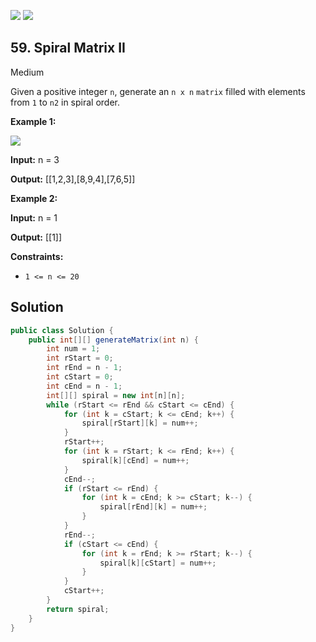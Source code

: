 [![](https://img.shields.io/github/stars/javadev/LeetCode-in-Java?label=Stars&style=flat-square)](https://github.com/javadev/LeetCode-in-Java)
[![](https://img.shields.io/github/forks/javadev/LeetCode-in-Java?label=Fork%20me%20on%20GitHub%20&style=flat-square)](https://github.com/javadev/LeetCode-in-Java/fork)

## 59\. Spiral Matrix II

Medium

Given a positive integer `n`, generate an `n x n` `matrix` filled with elements from `1` to `n2` in spiral order.

**Example 1:**

![](https://assets.leetcode.com/uploads/2020/11/13/spiraln.jpg)

**Input:** n = 3

**Output:** [[1,2,3],[8,9,4],[7,6,5]] 

**Example 2:**

**Input:** n = 1

**Output:** [[1]] 

**Constraints:**

*   `1 <= n <= 20`

## Solution

```java
public class Solution {
    public int[][] generateMatrix(int n) {
        int num = 1;
        int rStart = 0;
        int rEnd = n - 1;
        int cStart = 0;
        int cEnd = n - 1;
        int[][] spiral = new int[n][n];
        while (rStart <= rEnd && cStart <= cEnd) {
            for (int k = cStart; k <= cEnd; k++) {
                spiral[rStart][k] = num++;
            }
            rStart++;
            for (int k = rStart; k <= rEnd; k++) {
                spiral[k][cEnd] = num++;
            }
            cEnd--;
            if (rStart <= rEnd) {
                for (int k = cEnd; k >= cStart; k--) {
                    spiral[rEnd][k] = num++;
                }
            }
            rEnd--;
            if (cStart <= cEnd) {
                for (int k = rEnd; k >= rStart; k--) {
                    spiral[k][cStart] = num++;
                }
            }
            cStart++;
        }
        return spiral;
    }
}
```